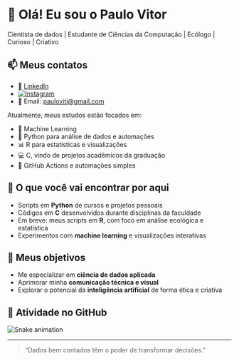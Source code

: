 # 👋 Olá! Eu sou o Paulo Vitor

Cientista de dados | Estudante de Ciências da Computação | Ecólogo | Curioso | Criativo

## 📫 Meus contatos

- 💼 [LinkedIn](www.linkedin.com/in/paulo-vitor-bernardo-09249931)
- [![Instagram](https://img.shields.io/badge/Instagram-paulo__dev-purple?logo=instagram&style=for-the-badge)](https://www.instagram.com/paulovbernardo/)  
- 📧 Email: pauloviti@gmail.com

Atualmente, meus estudos estão focados em:

- 🧠 Machine Learning
- 🐍 Python para análise de dados e automações
- 📊 R para estatísticas e visualizações
- 💻 C, vindo de projetos acadêmicos da graduação
- 🔄 GitHub Actions e automações simples

## 🚀 O que você vai encontrar por aqui

- Scripts em **Python** de cursos e projetos pessoais
- Códigos em **C** desenvolvidos durante disciplinas da faculdade
- Em breve: meus scripts em **R**, com foco em análise ecológica e estatística
- Experimentos com **machine learning** e visualizações interativas

## 🎯 Meus objetivos

- Me especializar em **ciência de dados aplicada**
- Aprimorar minha **comunicação técnica e visual**
- Explorar o potencial da **inteligência artificial** de forma ética e criativa

## 🐍 Atividade no GitHub

![Snake animation](https://github.com/PauloVBernardo/output/github-snake.svg)


---

> “Dados bem contados têm o poder de transformar decisões.”  

